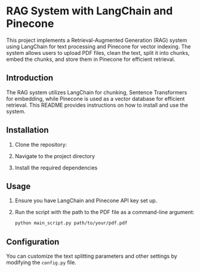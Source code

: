 # RAG System with LangChain and Pinecone

This project implements a Retrieval-Augmented Generation (RAG) system using LangChain for text processing and Pinecone for vector indexing. The system allows users to upload PDF files, clean the text, split it into chunks, embed the chunks, and store them in Pinecone for efficient retrieval.

## Introduction

The RAG system utilizes LangChain for chunking, Sentence Transformers for embedding, while Pinecone is used as a vector database for efficient retrieval. This README provides instructions on how to install and use the system.

## Installation

1. Clone the repository:

2. Navigate to the project directory

3. Install the required dependencies


## Usage

1. Ensure you have LangChain and Pinecone API key set up. 
2. Run the script with the path to the PDF file as a command-line argument:

    ```bash
    python main_script.py path/to/your/pdf.pdf
    ```

## Configuration

You can customize the text splitting parameters and other settings by modifying the `config.py` file.

